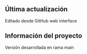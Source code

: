 ## Última actualización
Editado desde GitHub web interface
## Información del proyecto
Versión desarrollada en rama main
